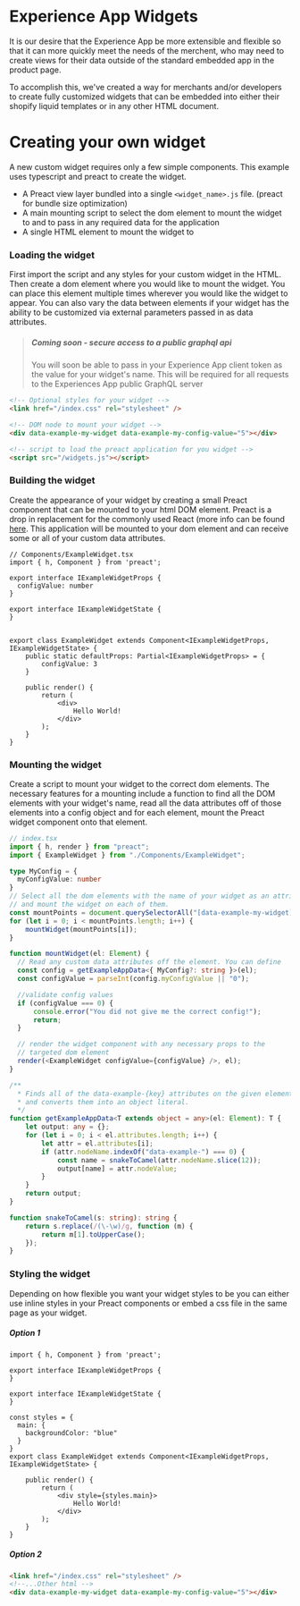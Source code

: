 # Experience App Widgets

It is our desire that the Experience App be more extensible and flexible so
that it can more quickly meet the needs of the merchent, who may need to create
views for their data outside of the standard embedded app in the product page.

To accomplish this, we've created a way for merchants and/or developers to create fully
customized widgets that can be embedded into either their shopify liquid templates or
in any other HTML document.

# Creating your own widget
A new custom widget requires only a few simple components. This example uses typescript and preact
to create the widget.

- A Preact view layer bundled into a single `<widget_name>.js` file. (preact for bundle size optimization)
- A main mounting script to select the dom element to mount the widget to and to pass in 
any required data for the application
- A single HTML element to mount the widget to

### Loading the widget
First import the script and any styles for your custom widget in the HTML. Then create a dom element where you would like to mount the widget. You can place this element multiple times wherever you would like the widget to appear. You can also vary the data between elements if your widget has the ability to be customized via external parameters passed in as data attributes.

> ##### Coming soon - secure access to a public graphql api 
> You will soon be able to pass in your Experience App client token as the value for 
your widget's name. This will be required for all requests to the Experiences App public GraphQL
server

```html
<!-- Optional styles for your widget -->
<link href="/index.css" rel="stylesheet" />

<!-- DOM node to mount your widget -->
<div data-example-my-widget data-example-my-config-value="5"></div>

<!-- script to load the preact application for you widget -->
<script src="/widgets.js"></script>
```

### Building the widget
Create the appearance of your widget by creating a small Preact component that can be
mounted to your html DOM element. Preact is a drop in replacement for the commonly used
React (more info can be found [here](https://preactjs.com/). This application will be 
mounted to your dom element and can receive some or all of your custom data attributes.
```tsx
// Components/ExampleWidget.tsx
import { h, Component } from 'preact';

export interface IExampleWidgetProps {
  configValue: number
}

export interface IExampleWidgetState {
}


export class ExampleWidget extends Component<IExampleWidgetProps, IExampleWidgetState> {
    public static defaultProps: Partial<IExampleWidgetProps> = {
        configValue: 3
    }

    public render() {
        return (
            <div>
                Hello World!
            </div>
        );
    }
}
```

### Mounting the widget
Create a script to mount your widget to the correct dom elements. The necessary 
features for a mounting include a function to find all the DOM elements with your
widget's name, read all the data attributes off of those elements into a config object
and for each element, mount the Preact widget component onto that element.
```ts
// index.tsx
import { h, render } from "preact";
import { ExampleWidget } from "./Components/ExampleWidget";

type MyConfig = {
  myConfigValue: number
}
// Select all the dom elements with the name of your widget as an attribute
// and mount the widget on each of them.
const mountPoints = document.querySelectorAll("[data-example-my-widget]");
for (let i = 0; i < mountPoints.length; i++) {
    mountWidget(mountPoints[i]);
}

function mountWidget(el: Element) {
  // Read any custom data attributes off the element. You can define
  const config = getExampleAppData<{ MyConfig?: string }>(el);
  const configValue = parseInt(config.myConfigValue || "0");

  //validate config values
  if (configValue === 0) {
      console.error("You did not give me the correct config!");
      return;
  }

  // render the widget component with any necessary props to the 
  // targeted dom element
  render(<ExampleWidget configValue={configValue} />, el);
}

/**
  * Finds all of the data-example-{key} attributes on the given element
  * and converts them into an object literal.
  */
function getExampleAppData<T extends object = any>(el: Element): T {
    let output: any = {};
    for (let i = 0; i < el.attributes.length; i++) {
        let attr = el.attributes[i];
        if (attr.nodeName.indexOf("data-example-") === 0) {
            const name = snakeToCamel(attr.nodeName.slice(12));
            output[name] = attr.nodeValue;
        }
    }
    return output;
}

function snakeToCamel(s: string): string {
    return s.replace(/(\-\w)/g, function (m) {
        return m[1].toUpperCase();
    });
}
```

### Styling the widget
Depending on how flexible you want your widget styles to be you can either 
use inline styles in your Preact components or embed a css file in the same
page as your widget.

##### Option 1
```tsx
import { h, Component } from 'preact';

export interface IExampleWidgetProps {
}

export interface IExampleWidgetState {
}

const styles = {
  main: {
    backgroundColor: "blue"
  }
}
export class ExampleWidget extends Component<IExampleWidgetProps, IExampleWidgetState> {

    public render() {
        return (
            <div style={styles.main}>
                Hello World!
            </div>
        );
    }
}
```

##### Option 2
```html
<link href="/index.css" rel="stylesheet" />
<!--...Other html -->
<div data-example-my-widget data-example-my-config-value="5"></div>
```